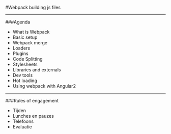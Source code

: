 #Webpack 
 building js files
 
---
###Agenda
- What is Webpack
- Basic setup
- Webpack merge
- Loaders
- Plugins
- Code Splitting
- Stylesheets
- Libraries and externals
- Dev tools
- Hot loading
- Using webpack with Angular2
 
 ---
 
 ###Rules of engagement
 - Tijden
 - Lunches en pauzes
 - Telefoons
 - Evaluatie
 
 